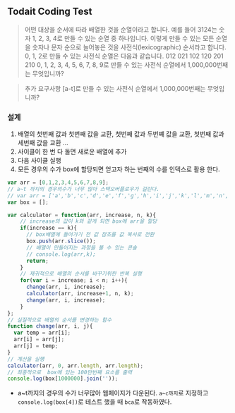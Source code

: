 ## Todait Coding Test
>어떤 대상을 순서에 따라 배열한 것을 순열이라고 합니다. 예를 들어 3124는 숫자 1, 2, 3, 4로 만들 수 있는 순열 중 하나입니다.
이렇게 만들 수 있는 모든 순열을 숫자나 문자 순으로 늘어놓은 것을 사전식(lexicographic) 순서라고 합니다.
0, 1, 2로 만들 수 있는 사전식 순열은 다음과 같습니다.
012   021   102   120   201   210
0, 1, 2, 3, 4, 5, 6, 7, 8, 9로 만들 수 있는 사전식 순열에서 1,000,000번째는 무엇입니까?

> 추가 요구사항
> [a-t]로 만들 수 있는 사전식 순열에서 1,000,000번째는 무엇입니까?

### 설계
1. 배열의 첫번째 값과 첫번째 값을 교환, 첫번째 값과 두번쨰 값을 교환, 첫번째 값과 세번째 값을 교환 ...
2. 사이클이 한 번 다 돌면 새로운 배열에 추가
3. 다음 사이클 실행
4. 모든 경우의 수가 box에 할당되면 얻고자 하는 번째의 수를 인덱스로 활용 한다.

```javascript
var arr = [0,1,2,3,4,5,6,7,8,9];
// a~t 까지의 경우의수가 너무 많아 스택오버플로우가 걸린다.
// var arr = ['a','b','c','d','e','f','g','h','i','j','k','l','m','n','o','p','q','r','s','t'];
var box = [];

var calculator = function(arr, increase, n, k){
    // increase의 값이 k와 같게 되면 box에 arr을 할당
    if(increase == k){
      // box배열에 들어가기 전 값 참조를 값 복사로 전환
      box.push(arr.slice());
      // 배열이 만들어지는 과정을 볼 수 있는 콘솔
      // console.log(arr,k);
      return;
    }
    // 재귀적으로 배열의 순서를 바꾸기위한 반복 실행
    for(var i = increase; i < n; i++){
      change(arr, i, increase);
      calculator(arr, increase+1, n, k);
      change(arr, i, increase);
    }
};
// 실질적으로 배열의 순서를 변경하는 함수
function change(arr, i, j){
  var temp = arr[i];
  arr[i] = arr[j];
  arr[j] = temp;
}
// 계산을 실행
calculator(arr, 0, arr.length, arr.length);
// 최종적으로  box에 있는 100만번째 요소를 출력
console.log(box[1000000].join(''));
```

* a~t까지의 경우의 수가 너무많아 웹페이지가 다운된다.
`a~c까지`로 지정하고 `console.log(box[4])`로 테스트 했을 때 `bca`로 작동하였다.